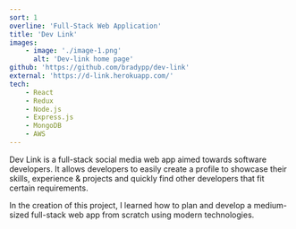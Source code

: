 ```yaml
---
sort: 1
overline: 'Full-Stack Web Application'
title: 'Dev Link'
images:
    - image: './image-1.png'
      alt: 'Dev-link home page'
github: 'https://github.com/bradypp/dev-link'
external: 'https://d-link.herokuapp.com/'
tech:
    - React
    - Redux
    - Node.js
    - Express.js
    - MongoDB
    - AWS
---
```


Dev Link is a full-stack social media web app aimed towards software developers. It allows developers to easily create a profile to showcase their skills, experience & projects and quickly find other developers that fit certain requirements.

In the creation of this project, I learned how to plan and develop a medium-sized full-stack web app from scratch using modern technologies.
